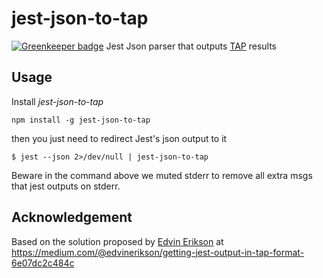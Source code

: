 # jest-json-to-tap

[![Greenkeeper badge](https://badges.greenkeeper.io/MailOnline/jest-json-to-tap.svg)](https://greenkeeper.io/)
Jest Json parser that outputs [TAP](https://testanything.org/tap-specification.html) results

## Usage
Install *jest-json-to-tap*

```
npm install -g jest-json-to-tap
```

then you just need to redirect Jest's json output to it

```
$ jest --json 2>/dev/null | jest-json-to-tap
```

Beware in the command above we muted stderr to remove all extra msgs that jest outputs on stderr.

## Acknowledgement
Based on the solution proposed by [Edvin Erikson](https://medium.com/@edvinerikson?source=post_header_lockup) at https://medium.com/@edvinerikson/getting-jest-output-in-tap-format-6e07dc2c484c